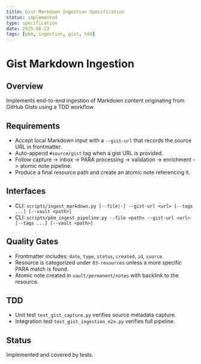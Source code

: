 ```yaml
---
title: Gist Markdown Ingestion Specification
status: implemented
type: specification
date: 2025-08-22
tags: [pkm, ingestion, gist, tdd]
---
```


# Gist Markdown Ingestion

## Overview
Implements end-to-end ingestion of Markdown content originating from GitHub Gists using a TDD workflow.

## Requirements
- Accept local Markdown input with a `--gist-url` that records the source URL in frontmatter.
- Auto-append `#source/gist` tag when a gist URL is provided.
- Follow capture -> inbox -> PARA processing -> validation -> enrichment -> atomic note pipeline.
- Produce a final resource path and create an atomic note referencing it.

## Interfaces
- CLI: `scripts/ingest_markdown.py [--file|-] --gist-url <url> [--tags ...] [--vault <path>]`
- CLI: `scripts/pkm_ingest_pipeline.py --file <path> --gist-url <url> [--tags ...] [--vault <path>]`

## Quality Gates
- Frontmatter includes: `date`, `type`, `status`, `created`, `id`, `source`.
- Resource is categorized under `03-resources` unless a more specific PARA match is found.
- Atomic note created in `vault/permanent/notes` with backlink to the resource.

## TDD
- Unit test `test_gist_capture.py` verifies source metadata capture.
- Integration test `test_gist_ingestion_e2e.py` verifies full pipeline.

## Status
Implemented and covered by tests.

